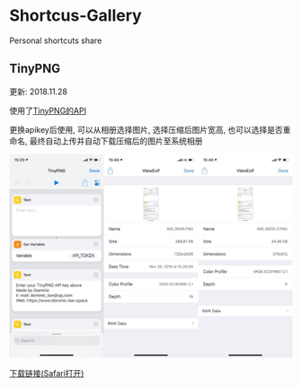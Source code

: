# Shortcus-Gallery
Personal shortcuts share

## TinyPNG

更新: 2018.11.28

使用了[TinyPNG的API](https://tinypng.com/developers)

更换apikey后使用, 可以从相册选择图片, 选择压缩后图片宽高, 也可以选择是否重命名, 最终自动上传并自动下载压缩后的图片至系统相册

![](https://github.com/dominic-lian/Shortcus-Gallery/blob/master/Image/IMG_8934.JPG)

[下载链接(Safari打开)](https://www.icloud.com/shortcuts/87926d0f88b64335b05e69c7319503aa)
